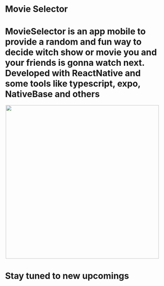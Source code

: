 # Movie Selector

# MovieSelector is an app mobile to provide a random and fun way to decide witch show or movie you and your friends is gonna watch next. Developed with ReactNative and some tools like typescript, expo, NativeBase and others

<div align="center">
<img src="https://user-images.githubusercontent.com/69803794/217395904-0330977a-a5a7-46d7-9539-3d15ba4c3e00.png" width="500px" />
</div>



# Stay tuned to new upcomings

